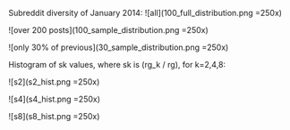 Subreddit diversity of January 2014:
![all](100_full_distribution.png =250x)

![over 200 posts](100_sample_distribution.png =250x)

![only 30% of previous](30_sample_distribution.png =250x)

Histogram of sk values, where sk is (rg_k / rg), for k=2,4,8:

![s2](s2_hist.png =250x)

![s4](s4_hist.png =250x)

![s8](s8_hist.png =250x)
